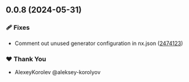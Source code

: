 ## 0.0.8 (2024-05-31)


### 🩹 Fixes

- Comment out unused generator configuration in nx.json ([2474123](https://github.com/jilarganti/arvis/commit/2474123))

### ❤️  Thank You

- AlexeyKorolev @aleksey-korolyov